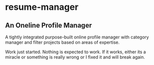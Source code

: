 # resume-manager
## An Oneline Profile Manager
A tightly integrated purpose-built online profile manager with category manager and filter projects based on areas of expertise.

Work just started. Nothing is expected to work. If it works, either its a miracle or something is really wrong or I fixed it and will break again.
